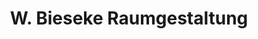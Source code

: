 ---
title: "W. Bieseke Raumgestaltung"
url: /kassel/w-bieseke-raumgestaltung/
shop: Raumausstattung
---